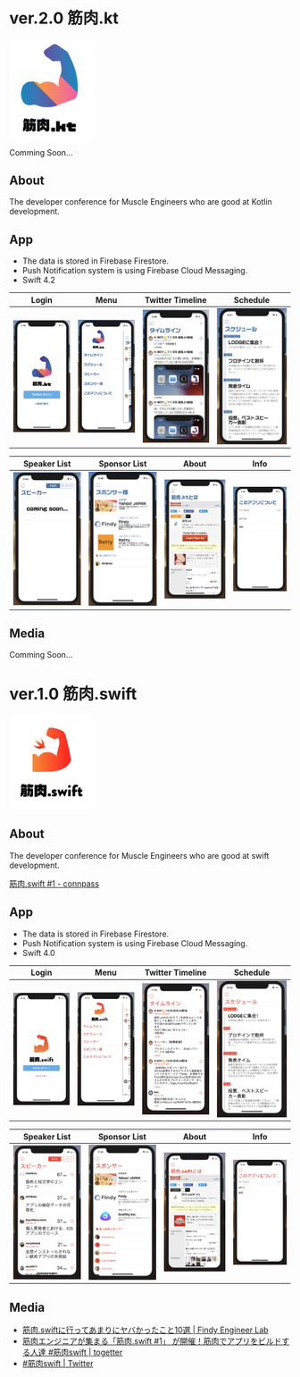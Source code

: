 

# ver.2.0 筋肉.kt
<img src="kinniku-kt-images/kinniku-kt-logo.png" width=150>

Comming Soon...

## About
The developer conference for Muscle Engineers who are good at Kotlin development.

## App

- The data is stored in  Firebase Firestore.
- Push Notification system is using Firebase Cloud Messaging.
- Swift 4.2

|Login|Menu|Twitter Timeline|Schedule|
|:--:|:--:|:--:|:--:|
|<img src="kinniku-kt-images/screen1.png">|<img src="kinniku-kt-images/screen2.png">|<img src="kinniku-kt-images/screen3.png">|<img src="kinniku-kt-images/screen4.png">|

|Speaker List|Sponsor List|About|Info|
|:--:|:--:|:--:|:--:|
|<img src="kinniku-kt-images/screen5.png">|<img src="kinniku-kt-images/screen6.png ">|<img src="kinniku-kt-images/screen7.png">|<img src="kinniku-kt-images/screen8.png">|

## Media

Comming Soon...

# ver.1.0 筋肉.swift
<img src="kinniku-swift-images/kinniku-swift-logo.png" width=150>

## About
The developer conference for Muscle Engineers who are good at swift development.

[筋肉.swift #1 - connpass](https://kinniku-swift.connpass.com/event/69438/)

## App

- The data is stored in  Firebase Firestore.
- Push Notification system is using Firebase Cloud Messaging.
- Swift 4.0

|Login|Menu|Twitter Timeline|Schedule|
|:--:|:--:|:--:|:--:|
|<img src="kinniku-swift-images/screen1.png">|<img src="kinniku-swift-images/screen3.png">|<img src="kinniku-swift-images/screen2.png">|<img src="kinniku-swift-images/screen4.png">|

|Speaker List|Sponsor List|About|Info|
|:--:|:--:|:--:|:--:|
|<img src="kinniku-swift-images/screen5.png">|<img src="kinniku-swift-images/screen6.png ">|<img src="kinniku-swift-images/screen7.png">|<img src="kinniku-swift-images/screen8.png">|

## Media
- [筋肉.swiftに行ってあまりにヤバかったこと10選 | Findy Engineer Lab](https://findy-code.io/engineer-lab/kinniku-swift-yabai-10)
- [筋肉エンジニアが集まる「筋肉.swift #1」 が開催！筋肉でアプリをビルドする人達 #筋肉swift | togetter](https://togetter.com/li/1176732)
- [#筋肉swift | Twitter](https://twitter.com/hashtag/%E7%AD%8B%E8%82%89swift)
